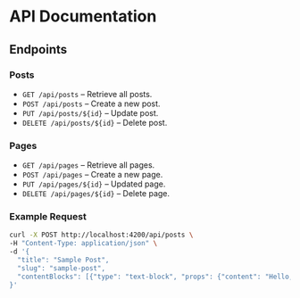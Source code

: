 # API Documentation

## Endpoints
### Posts
- `GET /api/posts` – Retrieve all posts.
- `POST /api/posts` – Create a new post.
- `PUT /api/posts/${id}` –  Update post.
- `DELETE /api/posts/${id}` –  Delete post.

### Pages
- `GET /api/pages` – Retrieve all pages.
- `POST /api/pages` – Create a new page.
- `PUT /api/pages/${id}` – Updated page.
- `DELETE /api/pages/${id}` – Delete page.

### Example Request
```bash
curl -X POST http://localhost:4200/api/posts \
-H "Content-Type: application/json" \
-d '{
  "title": "Sample Post",
  "slug": "sample-post",
  "contentBlocks": [{"type": "text-block", "props": {"content": "Hello, world!"}}]
}'
```